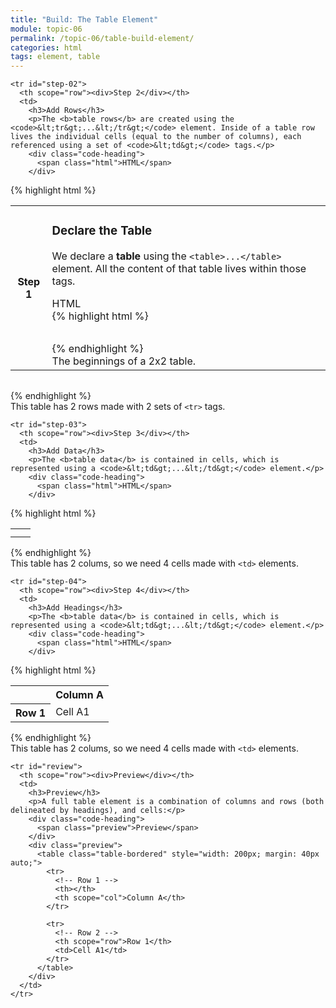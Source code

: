 ```yaml
---
title: "Build: The Table Element"
module: topic-06
permalink: /topic-06/table-build-element/
categories: html
tags: element, table
---
```


<div class="divider-heading"></div>


<table class="table numbered-steps">
  <thead>
  </thead>
  <tbody>
    <tr id="step-01">
      <th scope="row"><div>Step 1</div></th>
      <td>
        <h3>Declare the Table</h3>
        <p>We declare a <b>table</b> using the <code>&lt;table&gt;...&lt;/table&gt;</code> element. All the content of that table lives within those tags.</p>
        <div class="code-heading">
          <span class="html">HTML</span>
        </div>
{% highlight html %}
<table>

</table>
{% endhighlight %}
        <div class="img-caption">The beginnings of a 2x2 table.</div>
      </td>
    </tr>

    <tr id="step-02">
      <th scope="row"><div>Step 2</div></th>
      <td>
        <h3>Add Rows</h3>
        <p>The <b>table rows</b> are created using the <code>&lt;tr&gt;...&lt;/tr&gt;</code> element. Inside of a table row lives the individual cells (equal to the number of columns), each referenced using a set of <code>&lt;td&gt;</code> tags.</p>
        <div class="code-heading">
          <span class="html">HTML</span>
        </div>
{% highlight html %}
<table>
  <tr>
    <!-- Row 1 -->
  </tr>

  <tr>
    <!-- Row 2 -->
  </tr>
</table>
{% endhighlight %}
        <div class="img-caption">This table has 2 rows made with 2 sets of <code>&lt;tr&gt;</code> tags.</div>
      </td>
    </tr>

    <tr id="step-03">
      <th scope="row"><div>Step 3</div></th>
      <td>
        <h3>Add Data</h3>
        <p>The <b>table data</b> is contained in cells, which is represented using a <code>&lt;td&gt;...&lt;/td&gt;</code> element.</p>
        <div class="code-heading">
          <span class="html">HTML</span>
        </div>
{% highlight html %}
<table>
  <tr>
    <!-- Row 1 -->
    <td></td>
    <td></td>
  </tr>

  <tr>
    <!-- Row 2 -->
    <td></td>
    <td></td>
  </tr>
</table>
{% endhighlight %}
        <div class="img-caption">This table has 2 colums, so we need 4 cells made with <code>&lt;td&gt;</code> elements.</div>
      </td>
    </tr>

    <tr id="step-04">
      <th scope="row"><div>Step 4</div></th>
      <td>
        <h3>Add Headings</h3>
        <p>The <b>table data</b> is contained in cells, which is represented using a <code>&lt;td&gt;...&lt;/td&gt;</code> element.</p>
        <div class="code-heading">
          <span class="html">HTML</span>
        </div>
{% highlight html %}
<table>
  <tr>
    <!-- Row 1 -->
    <th></th>
    <th scope="col">Column A</th>
  </tr>

  <tr>
    <!-- Row 2 -->
    <th scope="row">Row 1</th>
    <td>Cell A1</td>
  </tr>
</table>
{% endhighlight %}
        <div class="img-caption">This table has 2 colums, so we need 4 cells made with <code>&lt;td&gt;</code> elements.</div>
      </td>
    </tr>

    <tr id="review">
      <th scope="row"><div>Preview</div></th>
      <td>
        <h3>Preview</h3>
        <p>A full table element is a combination of columns and rows (both delineated by headings), and cells:</p>
        <div class="code-heading">
          <span class="preview">Preview</span>
        </div>
        <div class="preview">
          <table class="table-bordered" style="width: 200px; margin: 40px auto;">
            <tr>
              <!-- Row 1 -->
              <th></th>
              <th scope="col">Column A</th>
            </tr>

            <tr>
              <!-- Row 2 -->
              <th scope="row">Row 1</th>
              <td>Cell A1</td>
            </tr>
          </table>
        </div>
      </td>
    </tr>
  </tbody>
</table>
